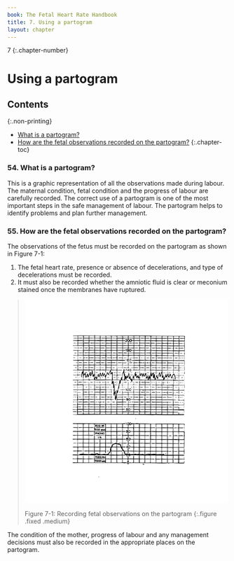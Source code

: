 ```yaml
---
book: The Fetal Heart Rate Handbook
title: 7. Using a partogram
layout: chapter
---
```


7
{:.chapter-number}

# Using a partogram

## Contents
{:.non-printing}

*   [What is a partogram?](#what-is-a-partogram?)
*   [How are the fetal observations recorded on the partogram?](#how-are-the-fetal-observations-recorded-on-the-partogram?)
{:.chapter-toc}

### 54. What is a partogram? 

This is a graphic representation of all the observations made during labour. The maternal condition, fetal condition and the progress of labour are carefully recorded. The correct use of a partogram is one of the most important steps in the safe management of labour. The partogram helps to identify problems and plan further management. 

### 55. How are the fetal observations recorded on the partogram? 

The observations of the fetus must be recorded on the partogram as shown in Figure 7-1: 

1. The fetal heart rate, presence or absence of decelerations, and type of decelerations must be recorded.
2. It must also be recorded whether the amniotic fluid is clear or meconium stained once the membranes have ruptured.

> ![Figure 7-1: Recording fetal observations on the partogram](images/7-1.svg)
> 
> Figure 7-1: Recording fetal observations on the partogram
{:.figure .fixed .medium}

The condition of the mother, progress of labour and any management decisions must also be recorded in the appropriate places on the partogram.